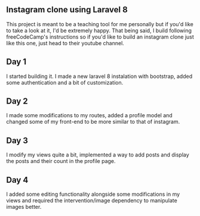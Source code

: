## Instagram clone using Laravel 8

<p>  This project is meant to be a teaching tool for me personally but if you'd like to take a look at it, I'd be extremely happy. That being said, I build following freeCodeCamp's instructions so if you'd like to build an instagram clone just like this one, just head to their youtube channel. </p>

## Day 1

<p> I started building it. I made a new laravel 8 instalation with bootstrap, added some authentication and a bit of customization. </p>

## Day 2

<p> I made some modifications to my routes, added a profile model and changed some of my front-end to be more similar to that of instagram. </p>

## Day 3

<p> I modify my views quite a bit, implemented a way to add posts and display the posts and their count in the profile page. </p>

## Day 4

<p> I added some editing functionality alongside some modifications in my views and required the intervention/image dependency to manipulate images better. </p>